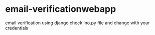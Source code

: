 # email-verificationwebapp
email verification using django
check ino.py file and change with your credentials
